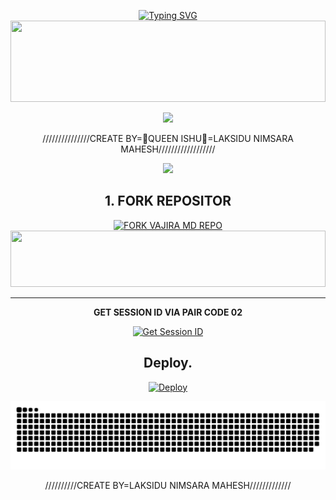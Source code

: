 
<div align="center">

 [![Typing SVG](https://readme-typing-svg.herokuapp.com?font=Rockstar-ExtraBold&color=F01&lines=ＱＵＥＥＮ+ＩＳＨＵ+ＭＤ+)](https://git.io/typing-svg)
<img src="https://i.imgur.com/dBaSKWF.gif" height="130" width="100%">

<p align="center">
 <img src="https://i.imgur.com/LTVGRX8.jpeg"  width="450px">

///////////////CREATE BY=💛QUEEN ISHU💛=LAKSIDU NIMSARA MAHESH//////////////////

<a href="https://whatsapp.com/channel/0029Vao7dOmDOQISArwnHT0e"><img src="https://img.shields.io/badge/Join%20Our%20WhatsApp%20Channel-green"  width="350"></a>



## 1. FORK REPOSITOR



<a href="https://github.com/laksidunimsara1/QUEEN-ISHU-MD/fork"><img src="https://img.shields.io/badge/Fork%20Repo-blue" alt="FORK VAJIRA MD REPO" width="150"></a>
</br>
<img src="https://i.imgur.com/dBaSKWF.gif" height="90" width="100%">
<br>


<hr>
<b>GET SESSION ID VIA PAIR CODE 02</b>

<a href='https://pair-web-public.koyeb.app/' target="_blank"><img alt='Get Session ID' src='https://img.shields.io/badge/Click here to get your session id-blue?style=for-the-badge&logo=opencv&logoColor=white'/></a>


<!--
<a href = "https://gpt-qr-code.onrender.com/elisa"> <img src = "/repo-data/elisa scan qr code.svg" width="150" height="70" > </a></br>
    OR   
<a href = "https://queen-elisa-qr-pair.onrender.com/"> <img src = "/repo-data/elisa pair code.svg" width="150" height="70" > </a>
</br>
    OR
    -->
## Deploy.
[![Deploy](https://www.herokucdn.com/deploy/button.svg)](https://heroku.com/deploy?template=new)

</details>

<p align="center">
<img src="https://github.com/Platane/snk/raw/output/github-contribution-grid-snake.svg" alt="nz" width="700"/>
</p>

//////////CREATE BY=LAKSIDU NIMSARA MAHESH/////////////
